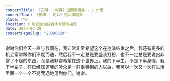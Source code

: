 ```yaml
---
concertTitle: 《安溥 · 时寐》巡回演唱会 - 广州场
concertTour: 《安溥 · 时寐》巡回演唱会
place: 广州
location: 广州亚运城综合体育馆体操馆
date: 2024-06-29
concertPageSlug: "20240629"
---
```

谢谢你们今天一直与我同在，我非常非常希望这个在巡演结束之后，我还有更多的机会常常跟你们不期而遇，然后我不一定总是要盛装打扮，也不一定总是要说出非常了不起的东西，而是我非常希望在这个世界上，我的下半生，不是下半身喔，我下半辈子，在已经知道我的听众是一群很特别的人以后，我可以一次又一次在生活里面一个一个不期而遇地见到你们，谢谢。